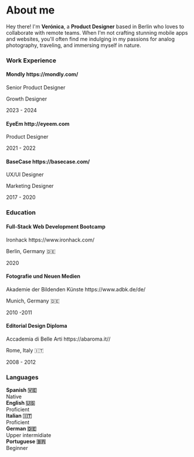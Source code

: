 # About me

Hey there! I'm **Verónica**, a **Product Designer** based in Berlin who loves to collaborate with remote teams. When I'm not crafting stunning mobile apps and websites, you'll often find me indulging in my passions for analog photography, traveling, and immersing myself in nature.

### Work Experience

<div class="card-background">
    <div class="card-description">
        <h4 class="card-title">Mondly https://mondly.com/</h4>
        <p class="card-paragraph">Senior Product Designer</p>
        <p class="card-paragraph">Growth Designer</p>
    </div>
    <div class="card-year">
        2023 - 2024
    </div>
</div>

<div class="card-background">
    <div class="card-description">
        <h4 class="card-title">EyeEm http://eyeem.com</h4>
        <p class="card-paragraph">Product Designer</p>
    </div>
    <div class="card-year">
        2021 - 2022
    </div>
</div>

<div class="card-background">
    <div class="card-description">
        <h4 class="card-title">BaseCase https://basecase.com/</h4>
        <p class="card-paragraph">UX/UI Designer</p>
        <p class="card-paragraph">Marketing Designer</p>
    </div>
    <div class="card-year">
        2017 - 2020
    </div>
</div>

### Education

<div class="card-background">
    <div class="card-description">
        <h4 class="card-title">Full-Stack Web Development Bootcamp</h4>
        <p class="card-paragraph">Ironhack https://www.ironhack.com/</p>
        <p class="card-paragraph"> Berlin, Germany 🇩🇪</p>
    </div>
    <div class="card-year">
        2020
    </div>
</div>

<div class="card-background">
    <div class="card-description">
        <h4 class="card-title">Fotografie und Neuen Medien</h4>
        <p class="card-paragraph">Akademie der Bildenden Künste https://www.adbk.de/de/</p>
        <p class="card-paragraph">Munich, Germany 🇩🇪</p>
    </div>
    <div class="card-year">
        2010 -2011
    </div>
</div>

<div class="card-background">
    <div class="card-description">
        <h4 class="card-title">Editorial Design Diploma</h4>
        <p class="card-paragraph">Accademia di Belle Arti https://abaroma.it//</p>
        <p class="card-paragraph">Rome, Italy 🇮🇹</p>
    </div>
    <div class="card-year">
        2008 - 2012
    </div>
</div>

### Languages

<div class="card-background">
    <div class="card-description">
        <strong>Spanish 🇻🇪</strong>
    </div>
    <div class="card-year">
        Native
    </div>
</div>

<div class="card-background">
    <div class="card-description">
        <strong>English 🇺🇸</strong>
    </div>
    <div class="card-year">
        Proficient
    </div>
</div>

<div class="card-background">
    <div class="card-description">
        <strong>Italian 🇮🇹</strong>
    </div>
    <div class="card-year">
        Proficient
    </div>
</div>

<div class="card-background">
    <div class="card-description">
        <strong>German 🇩🇪</strong>
    </div>
    <div class="card-year">
        Upper intermidiate
    </div>
</div>

<div class="card-background">
    <div class="card-description">
        <strong>Portuguese 🇧🇷</strong>
    </div>
    <div class="card-year">
        Beginner
    </div>
</div>
